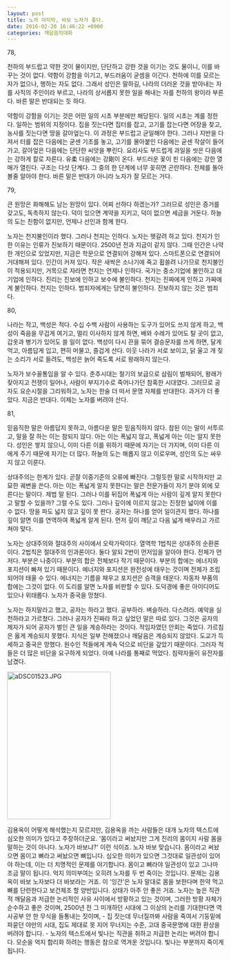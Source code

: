 ```yaml
---
layout: post
title: 노자 마지막, 바보 노자가 좋다.
date: 2016-02-20 16:46:22 +0900
categories: 깨달음의대화
---
```

78, 

  


천하의 부드럽고 약한 것이 물이지만, 단단하고 강한 것을 이기는 것도 물이니, 이를 바꾸는 것이 없다. 약함이 강함을 이기고, 부드러움이 굳셈을 이긴다. 천하에 이를 모르는 자가 없으나, 행하는 자도 없다. 그래서 성인은 말하길, 나라의 더러운 것을 받아내는 자를 사직의 주인이라 부르고, 나라의 상서롭지 못한 일을 해내는 자를 천하의 왕이라 부른다. 바른 말은 반대되는 듯 하다.

  


약함이 강함을 이기는 것은 어떤 일의 시초 부분에만 해당된다. 일의 시초는 계를 정한다. 일하는 범위의 지정이다. 집을 짓는다면 집터를 잡고, 고기를 잡는다면 어장을 찾고, 농사를 짓는다면 땅을 갈아엎는다. 이 과정은 부드럽고 균일해야 한다. 그러나 지반을 다져서 터를 잡은 다음에는 굳센 기초를 놓고, 고기를 몰아붙인 다음에는 굳센 작살이 들어가고, 갈아엎은 다음에는 단단한 씨앗을 뿌린다. 요리사도 부드럽게 과일을 씻은 다음에는 강하게 칼로 자른다. 유柔 다음에는 강剛이 온다. 부드러운 꽃이 핀 다음에는 강한 열매가 열린다. 구조는 다섯 단계다. 그 중의 한 단계에 너무 꽂히면 곤란하다. 전체를 돌아볼줄 알아야 한다. 바른 말은 반대가 아니라 노자가 잘 모르는 거다.

  


79, 

  


큰 원망은 화해해도 남는 원망이 있다. 어찌 선하다 하겠는가? 그러므로 성인은 증거를 갖고도, 독촉하지 않는다. 덕이 있으면 계약을 지키고, 덕이 없으면 세금을 거둔다. 하늘의 도는 친함이 없지만, 언제나 선인과 함께 한다.

  


노자는 천지불인이라 했다. 그러나 천지는 인하다. 노자는 헷갈려 하고 있다. 천지가 인한 이유는 인류가 진보하기 때문이다. 2500년 전과 지금이 같지 않다. 그때 인간은 나약한 개인으로 있었지만, 지금은 학문으로 연결되어 강해져 있다. 스마트폰으로 연결되어 거대해져 있다. 인간이 커져 있다. 작은 새싹은 소나기에 죽고 휩쓸려 나가므로 천지불인이 적용되지만, 거목으로 자라면 천지는 언제나 인하다. 국가는 중소기업에 불인하고 대기업에 인하다. 진리는 진보에 인하고 보수에 불인하다. 천지는 진짜에게 인하고 가짜에게 불인하다. 천지는 인하다. 범죄자에게는 당연히 불인하다. 진보하지 않는 것은 범죄다. 

  


80, 

  


나라는 작고, 백성은 적다. 수십 수백 사람이 사용하는 도구가 있어도 쓰지 않게 하고, 백성이 죽음을 무겁게 여기고, 멀리 이사하지 않게 하면, 배와 수레가 있어도 탈 곳이 없고, 갑옷과 병기가 있어도 쓸 일이 없다. 백성이 다시 끈을 묶어 결승문자를 쓰게 하면, 달게 먹고, 아름답게 입고, 편히 머물고, 즐겁게 산다. 이웃 나라가 서로 보이고, 닭 울고 개 짖는 소리가 서로 들려도, 백성은 늙어 죽도록 서로 왕래하지 않는다. 

  


노자가 보수꼴통임을 알 수 있다. 춘추시대는 철기의 보급으로 삼림이 벌채되어, 왕래가 잦아지고 전쟁이 일어나, 사람이 부지기수로 죽어나가던 참혹한 시대였다. 그러므로 공자도 요순시절을 그리워하고, 노자는 한술 더 떠서 문명 자체를 반대한다. 과거가 더 좋았다. 지금은 반대다. 이제는 노자를 버려야 산다. 

  


81, 

  


믿음직한 말은 아름답지 못하고, 아름다운 말은 믿음직하지 않다. 참된 이는 말이 서투르고, 말을 잘 하는 이는 참되지 않다. 아는 이는 폭넓지 않고, 폭넓게 아는 이는 알지 못한다. 성인은 쌓지 않으니, 이미 다른 이를 위하기 때문에 자기는 더 가지며, 이미 다른 이에게 주기 때문에 자기는 더 많다. 하늘의 도는 해롭지 않고 이로우며, 성인의 도는 싸우지 않고 이룬다.

  


상대주의는 한계가 있다. 곧잘 이중기준의 오류에 빠진다. 그럴듯한 말로 시작하지만 교묘한 궤변을 쓴다. 아는 이는 폭넓게 알지 못한다는 말은 전문가들이 자기 분야 외에 모른다는 말이다. 제법 말 된다. 그러나 이를 뒤집어 폭넓게 아는 사람이 깊게 알지 못한다고 말할 수 있을까? 그럴 수도 있다. 그러나 깊이에 이르지 않고는 진정한 넓이에 이를 수 없다. 땅을 파도 넓지 않고 깊이 못 판다. 공자는 하나를 얻어 일이관지 했다. 하나를 깊이 알면 이를 연역하여 폭넓게 알게 된다. 먼저 깊이 깨닫고 다음 넓게 배우라고 가르쳐야 맞다.   
      
노자는 상대주의와 절대주의 사이에서 오락가락이다. 열역학 1법칙은 상대주의 순환론이다. 2법칙은 절대주의 인과론이다. 둘다 알되 2번이 먼저임을 알아야 한다. 전체가 먼저다. 부분은 나중이다. 부분의 합은 전체보다 작기 때문이다. 부분의 합에는 에너지와 포지션이 빠져 있기 때문이다. 에너지와 포지션은 완전성에 태우는 것이며 전체가 조립되어야 태울 수 있다. 에너지는 기름을 채우고 포지션은 승객을 태운다. 자동차 부품의 합에는 그것이 없다. 이 도리를 알면 노자를 비판할 수 있다. 도덕경에 좋은 아이디어도 있으나 위태롭다. 노자가 중국을 망쳤다.   

      
노자는 하지말라고 했고, 공자는 하라고 했다. 공부하라. 벼슬하라. 다스려라. 예악을 실천하라고 가르쳤다. 그러나 공자가 진짜라 하고 싶었던 말은 따로 있다. 그것은 공자의 제자가 되어 공자가 벌인 큰 일을 계승하라는 것이다. 적임자였던 안회는 죽었다. 가르침은 옳게 계승되지 못했다. 지식은 일부 전해졌으나 깨달음은 계승되지 않았다. 도교가 득세하고 중국은 망했다. 원수인 적들에게 계속 덕으로 비단을 갚았기 때문이다. 그러자 적들은 더 많은 비단을 요구하게 되었다. 아예 나라를 통째로 먹었다. 침략자들이 유전자를 남겼다. 

  


  



 
<img src="assets/attach/images/198/135/677/aDSC01523.JPG" alt="aDSC01523.JPG" width="240" height="342" /> 

  


김용옥이 어떻게 해석했는지 모르지만, 김용옥을 까는 사람들은 대개 노자의 텍스트에 심오한 의미가 있다고 주장하더군요. '몸이라고 써놨지만 그게 진리의 몸이지 사람 몸을 말하는 것이 아니다. 노자가 바보냐?' 이런 식이죠. 노자 바보 맞습니다. 몸이라고 써놨으면 몸이고 뼈라고 써놨으면 뼈입니다. 심오한 의미가 있으면 그것대로 일관성이 있어야 하는데, 이는 더 치명적인 문제를 야기합니다. 몸이고 뼈라야 일관성이 있고 그나마 조금 말이 됩니다. 억지 의미부여는 오히려 노자를 두 번 죽이는 것입니다. 문제는 김용옥이 바보 노자보다 더 바보라는 거죠. 이 '잉간'은 노자 말대로 몸을 보한다며 한약 먹고 뼈를 단련한다고 보건체조 할 양반입니다. 상태가 아주 안 좋은 거죠. 노자는 높은 직관적 깨달음과 저급한 논리적인 사유 사이에서 방황하고 있는 것이며, 그러한 방황 자체가 순수하고 좋은 것이며, 2500년 전 그 미개하던 시대에 그 이상의 논리를 기대한다면 역사공부 안 한 무식을 들통내는 짓이며, - 집 짓는데 무너질까봐 사람을 죽여서 기둥밑에 파묻던 야만의 시대, 집도 제대로 못 지어 무너지는 수준, 고대 중국문명에 대한 환상을 버려야 합니다. - 노자의 텍스트에서 빛나는 직관을 취하고 저급한 논리는 버려야 합니다. 모순을 억지 합리화 하려는 행동은 참으로 역겨운 것입니다. 빛나는 부분까지 죽이게 됩니다.
